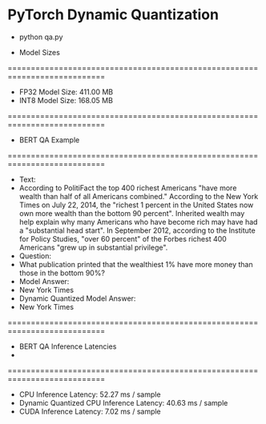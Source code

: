 
# PyTorch Dynamic Quantization

- python qa.py 

- Model Sizes

 ===========================================================================
- FP32 Model Size: 411.00 MB
- INT8 Model Size: 168.05 MB

 ===========================================================================
- BERT QA Example

 ===========================================================================

- Text: 
- According to PolitiFact the top 400 richest Americans "have more wealth than half of all Americans combined." According to the New York Times on July 22, 2014, the "richest 1 percent in the United States now own more wealth than the bottom 90 percent". Inherited wealth may help explain why many Americans who have become rich may have had a "substantial head start". In September 2012, according to the Institute for Policy Studies, "over 60 percent" of the Forbes richest 400 Americans "grew up in substantial privilege".
- Question: 
- What publication printed that the wealthiest 1% have more money than those in the bottom 90%?
- Model Answer: 
- New York Times
- Dynamic Quantized Model Answer: 
- New York Times
 
===========================================================================
- BERT QA Inference Latencies
- 
===========================================================================

- CPU Inference Latency: 52.27 ms / sample
- Dynamic Quantized CPU Inference Latency: 40.63 ms / sample
- CUDA Inference Latency: 7.02 ms / sample


